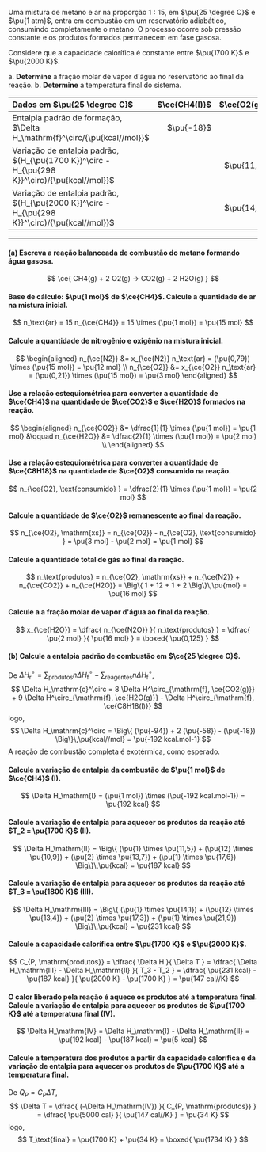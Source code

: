 Uma mistura de metano e ar na proporção $1:15$, em $\pu{25 \degree C}$ e $\pu{1 atm}$, entra em combustão em um reservatório adiabático, consumindo completamente o metano. O processo ocorre sob pressão constante e os produtos formados permanecem em fase gasosa.

Considere que a capacidade calorífica é constante entre $\pu{1700 K}$ e $\pu{2000 K}$.

a. **Determine** a fração molar de vapor d'água no reservatório ao final da reação.
b. **Determine** a temperatura final do sistema.


| Dados em $\pu{25 \degree C}$                                                                   | $\ce{CH4(l)}$ | $\ce{O2(g)}$ | $\ce{N2(g)}$ | $\ce{H2O(g)}$ | $\ce{CO2(g)}$ |
| :--------------------------------------------------------------------------------------------- | ------------: | -----------: | -----------: | ------------: | ------------: |
| Entalpia padrão de formação, $\Delta H_\mathrm{f}^\circ/{\pu{kcal//mol}}$                      |    $\pu{-18}$ |              |              |    $\pu{-58}$ |    $\pu{-94}$ |
| Variação de entalpia padrão, $(H_{\pu{1700 K}}^\circ - H_{\pu{298 K}}^\circ)/{\pu{kcal//mol}}$ |               |  $\pu{11,5}$ |  $\pu{10,9}$ |   $\pu{13,7}$ |   $\pu{17,6}$ |
| Variação de entalpia padrão, $(H_{\pu{2000 K}}^\circ - H_{\pu{298 K}}^\circ)/{\pu{kcal//mol}}$ |               |  $\pu{14,1}$ |  $\pu{13,4}$ |   $\pu{17,3}$ |   $\pu{21,9}$ |

---

#### **(a)** Escreva a reação balanceada de combustão do metano formando água gasosa.

$$
    \ce{ CH4(g) + 2 O2(g) -> CO2(g) + 2 H2O(g) }
$$

#### Base de cálculo: $\pu{1 mol}$ de $\ce{CH4}$. Calcule a quantidade de ar na mistura inicial.

$$
    n_\text{ar}
        = 15 n_{\ce{CH4}}
        = 15 \times (\pu{1 mol})
        = \pu{15 mol}
$$

#### Calcule a quantidade de nitrogênio e oxigênio na mistura inicial.

$$
\begin{aligned}
    n_{\ce{N2}} 
        &= x_{\ce{N2}} n_\text{ar} 
        = (\pu{0,79}) \times (\pu{15 mol})
        = \pu{12 mol} \\
    n_{\ce{O2}} 
        &= x_{\ce{O2}} n_\text{ar} 
        = (\pu{0,21}) \times (\pu{15 mol})
        = \pu{3 mol}
\end{aligned}
$$

#### Use a relação estequiométrica para converter a quantidade de $\ce{CH4}$ na quantidade de $\ce{CO2}$ e $\ce{H2O}$ formados na reação.

$$
\begin{aligned}
    n_{\ce{CO2}} 
        &= \dfrac{1}{1} \times (\pu{1 mol})
        = \pu{1 mol}
    &\qquad
    n_{\ce{H2O}} 
        &= \dfrac{2}{1} \times (\pu{1 mol})
        = \pu{2 mol} \\
\end{aligned}
$$

#### Use a relação estequiométrica para converter a quantidade de $\ce{C8H18}$ na quantidade de $\ce{O2}$ consumido na reação.

$$
    n_{\ce{O2}, \text{consumido} } 
        = \dfrac{2}{1} \times (\pu{1 mol})
        = \pu{2 mol}
$$

#### Calcule a quantidade de $\ce{O2}$ remanescente ao final da reação.

$$
    n_{\ce{O2}, \mathrm{xs}} 
        = n_{\ce{O2}} -  n_{\ce{O2}, \text{consumido} } 
        = \pu{3 mol} - \pu{2 mol} 
        = \pu{1 mol} 
$$

#### Calcule a quantidade total de gás ao final da reação.

$$
    n_\text{produtos} 
        = n_{\ce{O2}, \mathrm{xs}} + n_{\ce{N2}} + n_{\ce{CO2}} + n_{\ce{H2O}}
        = \Big\{ 1 + 12 + 1 + 2 \Big\}\,\pu{mol}
        = \pu{16 mol}
$$

#### Calcule a a fração molar de vapor d'água ao final da reação.

$$
    x_{\ce{H2O}}
        = \dfrac{ n_{\ce{N2O}} }{ n_\text{produtos} }
        = \dfrac{ \pu{2 mol} }{ \pu{16 mol} }
        = \boxed{ \pu{0,125} }
$$

#### **(b)** Calcule a entalpia padrão de combustão em $\ce{25 \degree C}$.

De $\Delta H_\mathrm{r}^\circ = \sum_\text{produtos} n \Delta H^\circ_\mathrm{f} - \sum_\text{reagentes} n \Delta H^\circ_\mathrm{f}$,
$$
   \Delta H_\mathrm{c}^\circ 
        = 8 \Delta H^\circ_{\mathrm{f}, \ce{CO2(g)}} 
        + 9 \Delta H^\circ_{\mathrm{f}, \ce{H2O(g)}} 
        - \Delta H^\circ_{\mathrm{f}, \ce{C8H18(l)}}
$$
logo,
$$
   \Delta H_\mathrm{c}^\circ
        = \Big\{ (\pu{-94}) + 2 (\pu{-58}) - (\pu{-18}) \Big\}\,\pu{kcal//mol}
        = \pu{-192 kcal.mol-1}
$$
A reação de combustão completa é exotérmica, como esperado.

#### Calcule a variação de entalpia da combustão de $\pu{1 mol}$ de $\ce{CH4}$ (I).

$$
    \Delta H_\mathrm{I} 
        = (\pu{1 mol}) \times (\pu{-192 kcal.mol-1})
        = \pu{192 kcal}
$$

#### Calcule a variação de entalpia para aquecer os produtos da reação até $T_2 = \pu{1700 K}$ (II).

$$
    \Delta H_\mathrm{II} 
        = \Big\{ (\pu{1} \times \pu{11,5}) + (\pu{12} \times \pu{10,9}) + (\pu{2} \times \pu{13,7}) + (\pu{1} \times \pu{17,6}) \Big\}\,\pu{kcal}
        = \pu{187 kcal}
$$

#### Calcule a variação de entalpia para aquecer os produtos da reação até $T_3 = \pu{1800 K}$ (III).

$$
    \Delta H_\mathrm{III} 
        = \Big\{ (\pu{1} \times \pu{14,1}) + (\pu{12} \times \pu{13,4}) + (\pu{2} \times \pu{17,3}) + (\pu{1} \times \pu{21,9}) \Big\}\,\pu{kcal}
        = \pu{231 kcal}
$$

#### Calcule a capacidade calorífica entre $\pu{1700 K}$ e $\pu{2000 K}$.

$$
    C_{P, \mathrm{produtos}} = \dfrac{ \Delta H }{ \Delta T }
        = \dfrac{ \Delta H_\mathrm{III} - \Delta H_\mathrm{II} }{ T_3 - T_2 }
        = \dfrac{ \pu{231 kcal} - \pu{187 kcal} }{ \pu{2000 K} - \pu{1700 K} }
        = \pu{147 cal//K}
$$

#### O calor liberado pela reação é aquece os produtos até a temperatura final. Calcule a variação de entalpia para aquecer os produtos de $\pu{1700 K}$ até a temperatura final (IV).

$$
    \Delta H_\mathrm{IV} 
        = \Delta H_\mathrm{I} - \Delta H_\mathrm{II}
        = \pu{192 kcal} - \pu{187 kcal}
        = \pu{5 kcal}
$$

#### Calcule a temperatura dos produtos a partir da capacidade calorífica e da variação de entalpia para aquecer os produtos de $\pu{1700 K}$ até a temperatura final.

De $Q_P = C_P \Delta T$,
$$
    \Delta T 
        = \dfrac{ (-\Delta H_\mathrm{IV}) }{ C_{P, \mathrm{produtos}} } 
        = \dfrac{ \pu{5000 cal} }{ \pu{147 cal//K} }
        = \pu{34 K}
$$
logo,
$$
    T_\text{final} = \pu{1700 K} + \pu{34 K} = \boxed{ \pu{1734 K} }
$$
